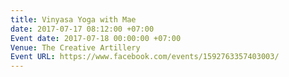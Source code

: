 ```yaml
---
title: Vinyasa Yoga with Mae
date: 2017-07-17 08:12:00 +07:00
Event date: 2017-07-18 00:00:00 +07:00
Venue: The Creative Artillery
Event URL: https://www.facebook.com/events/1592763357403003/
---
```


